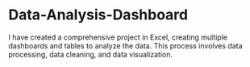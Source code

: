 # Data-Analysis-Dashboard
I have created a comprehensive project in Excel, creating multiple dashboards and tables to analyze the data. This process involves data processing, data cleaning, and data visualization.
